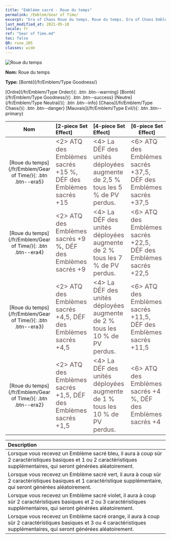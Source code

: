 ```yaml
---
title: "Emblème sacré - Roue du temps"
permalink: /Emblem/Gear of Time/
excerpt: "Era of Chaos Roue du temps. Roue du temps. Era of Chaos Emblème sacré Roue du temps. Era of Chaos Bonté Roue du temps"
last_modified_at: 2021-05-18
locale: fr
ref: "Gear of Time.md"
toc: false
QR: rune_205
classes: wide
---
```


  ![Roue du temps](/images/r/rune_icon_205.png)

 **Nom:** Roue du temps

 **Type:** [Bonté](/fr/Emblem/Type Goodness/)

  [Ordre](/fr/Emblem/Type Order/){: .btn .btn--warning}   [Bonté](/fr/Emblem/Type Goodness/){: .btn .btn--success}   [Neutre](/fr/Emblem/Type Neutral/){: .btn .btn--info}   [Chaos](/fr/Emblem/Type Chaos/){: .btn .btn--danger}   [Mauvais](/fr/Emblem/Type Evil/){: .btn .btn--primary} 

  |  Nom    | [2-piece Set Effect] | [4-piece Set Effect] | [6-piece Set Effect]  | 
  |:-----------------------:|:-------------------|:-----------------|----------------| 
  | [Roue du temps](/fr/Emblem/Gear of Time/){: .btn .btn--era5} | <span style="color: #645252;font-size:20px">&lt;2&gt; ATQ des Emblèmes sacrés +15 %, DÉF des Emblèmes sacrés +15</span> | <span style="color: #645252;font-size:20px">&lt;4&gt; La DÉF des unités déployées augmente de 2,5 % tous les 5 % de PV perdus.</span> | <span style="color: #645252;font-size:20px">&lt;6&gt; ATQ des Emblèmes sacrés +37,5, DÉF des Emblèmes sacrés +37,5</span> | 
  | [Roue du temps](/fr/Emblem/Gear of Time/){: .btn .btn--era4} | <span style="color: #645252;font-size:20px">&lt;2&gt; ATQ des Emblèmes sacrés +9 %, DÉF des Emblèmes sacrés +9</span> | <span style="color: #645252;font-size:20px">&lt;4&gt; La DÉF des unités déployées augmente de 2 % tous les 7 % de PV perdus.</span> | <span style="color: #645252;font-size:20px">&lt;6&gt; ATQ des Emblèmes sacrés +22,5, DÉF des Emblèmes sacrés +22,5</span> | 
  | [Roue du temps](/fr/Emblem/Gear of Time/){: .btn .btn--era3} | <span style="color: #645252;font-size:20px">&lt;2&gt; ATQ des Emblèmes sacrés +4,5, DÉF des Emblèmes sacrés +4,5</span> | <span style="color: #645252;font-size:20px">&lt;4&gt; La DÉF des unités déployées augmente de 2 % tous les 10 % de PV perdus.</span> | <span style="color: #645252;font-size:20px">&lt;6&gt; ATQ des Emblèmes sacrés +11,5, DÉF des Emblèmes sacrés +11,5</span> | 
  | [Roue du temps](/fr/Emblem/Gear of Time/){: .btn .btn--era2} | <span style="color: #645252;font-size:20px">&lt;2&gt; ATQ des Emblèmes sacrés +1,5, DÉF des Emblèmes sacrés +1,5</span> | <span style="color: #645252;font-size:20px">&lt;4&gt; La DÉF des unités déployées augmente de 1 % tous les 10 % de PV perdus.</span> | <span style="color: #645252;font-size:20px">&lt;6&gt; ATQ des Emblèmes sacrés +4 %, DÉF des Emblèmes sacrés +4</span> | 

  |         Description            | 
  |:-------------------------------|
  | Lorsque vous recevez un Emblème sacré bleu, il aura à coup sûr 2 caractéristiques basiques et 1 ou 2 caractéristiques supplémentaires, qui seront générées aléatoirement. |
  | Lorsque vous recevez un Emblème sacré vert, il aura à coup sûr 2 caractéristiques basiques et 1 caractéristique supplémentaire, qui seront générées aléatoirement. |
  | Lorsque vous recevez un Emblème sacré violet, il aura à coup sûr 2 caractéristiques basiques et 2 ou 3 caractéristiques supplémentaires, qui seront générées aléatoirement. |
  | Lorsque vous recevez un Emblème sacré orange, il aura à coup sûr 2 caractéristiques basiques et 3 ou 4 caractéristiques supplémentaires, qui seront générées aléatoirement. |
